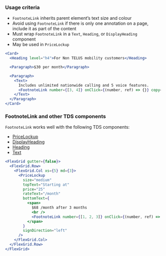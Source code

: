 ### Usage criteria

- `FootnoteLink` inherits parent element’s text size and colour
- Avoid using `FootnoteLink` if there is only one annotation on a page, include it as part of the content
- Must wrap `FootnoteLink` in a `Text`, `Heading`, or `DisplayHeading` component
- May be used in `PriceLockup`

```jsx
<Card>
  <Heading level="h4">For Non TELUS mobility customers</Heading>

  <Paragraph>$30 per month</Paragraph>

  <Paragraph>
    <Text>
      Includes unlimited nationwide calling and 5 voice features.
      <FootnoteLink number={[3, 4]} onClick={(number, ref) => {}} copy="en" />
    </Text>
  </Paragraph>
</Card>
```

### FootnoteLink and other TDS components

`FootnoteLink` works well with the following TDS components:

- [PriceLockup](#/Typography?id=pricelockup)
- [DisplayHeading](#/Typography?id=displayheading)
- [Heading](#/Typography?id=heading)
- [Text](#/Typography?id=text)

```jsx
<FlexGrid gutter={false}>
  <FlexGrid.Row>
    <FlexGrid.Col xs={5} md={3}>
      <PriceLockup
        size="medium"
        topText="Starting at"
        price="25"
        rateText="/month"
        bottomText={
          <span>
            $68 /month after 3 months
            <br />
            <FootnoteLink number={[1, 2, 3]} onClick={(number, ref) => {}} copy="en" />
          </span>
        }
        signDirection="left"
      />
    </FlexGrid.Col>
  </FlexGrid.Row>
</FlexGrid>
```
